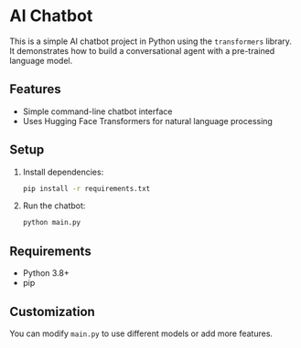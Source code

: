 # AI Chatbot

This is a simple AI chatbot project in Python using the `transformers` library. It demonstrates how to build a conversational agent with a pre-trained language model.

## Features
- Simple command-line chatbot interface
- Uses Hugging Face Transformers for natural language processing

## Setup
1. Install dependencies:
   ```sh
   pip install -r requirements.txt
   ```
2. Run the chatbot:
   ```sh
   python main.py
   ```

## Requirements
- Python 3.8+
- pip

## Customization
You can modify `main.py` to use different models or add more features.
